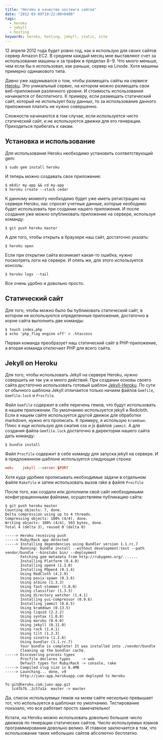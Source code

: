 ```yaml
---
title: "Heroku в качестве хостинга сайтов"
date: "2012-03-09T19:22:00+0400"
tags:
  - heroku
  - jekyll
  - hosting
keywords: heroku, hosting, jekyll, static, site
---
```

12 апреля 2012 года будет ровно год, как я использую для своих сайтов сервер Amazon EC2. В среднем каждый месяц мне выставляют счет за использование машины и за трафик в пределах $8-$9. Что много меньше, чем если бы я использовал, как раньше, сервер на Linode. Хотя машины примерно одинакового типа.

Давно уже задумывался о том, чтобы размещать сайты на сервисе [Heroku](http://www.heroku.com "Heroku"). Это уникальный сервис, на котором можно размещать свои веб-приложения различного уровня. И стоимость использования начинается от бесплатного. К примеру, если размещать статический сайт, который не использует базу данных, то за использование данного приложения платить не нужно совершенно.

Сложности начинаются в том случае, если используется чисто статический сайт, и не используются движки для его генерации. Приходиться прибегать к хакам.

## Установка и использование

Для использования Heroku необходимо установить соответствующий gem:

```shell
$ sudo gem install heroku
```

И теперь можно создавать свое приложение:

```shell
$ mkdir my-app && cd my-app
$ heroku create --stack cedar
```

К данному моменту необходимо будет уже иметь регистрацию на сервере Heroku, нас спросят учетные данные, которые неободимо будет использовать при создании нашего приложения. И после создания уже можно опубликовать приложение на сервере, используя команду:

```shell
$ git push heroku master
```

А для того, чтобы открыть в браузере наш сайт, достаточно указать:

```shell
$ heroku open
```

Если при открытии сайта возникает какая-то ошибка, нужно посмотреть логи на сервере. И опять же, для этого используется консоль:

```shell
$ heroku logs --tail
```

Все очень удобно и довольно просто.

## Статический сайт

Для того, чтобы можно было бы публиковать статический сайт, в котором не используются определенные приложения, достаточно в корне сайта выполнить две команды:

```shell
$ touch index.php
$ echo 'php_flag engine off' > .htaccess
```

Первая команда преобразует наш статический сайт в PHP-приложение, а вторая команда отключает PHP для всего сайта.

## Jekyll on Heroku

Для того, чтобы использовать Jekyll на сервере Heroku, нужно совершить не так уж и много действий. При создании основы своего сайта достаточно использовать готовый шаблон [Jekyll-Heroku](https://github.com/markpundsack/jekyll-heroku "Jekyll-Heroku"). По сути от обычного шаблона Jekyll отличается только начием файлов `Gemfile`, `Gemfile.lock` и `Procfile`.

Файл `Gemfile` содержит в себе перечень гемов, что будут использовать в нашем приложении. По умолчанию используется jekyll и Redcloth. Если в нашем сайте используется другой движок для обработки markdown, нужно его прописать. К примеру, я использую `kramdown`. Плюс я еще использую для сжатия css и js файлов `jammit`. А для создания файла `Gemfile.lock` достаточно в директории нашего сайта дать команду:

```shell
$ bundle install
```

Файл `Procfile` содержит в себе команду для запуска jekyll на сервере. И в предложенном шаблоне используется следующая строка:

```conf
web:	jekyll --server $PORT
```

Хотя куда удобнее прописывать необходимые задачи в отдельном файле `Rakefile` и затем использовать вызов rake в файле `Procfile`

После того, как создали или дополнили свой сайт необходимыми конфигурационными файлами, осуществляем публикацию сайта:

```shell
$ git push heroku master
Counting objects: 7, done.
Delta compression using up to 4 threads.
Compressing objects: 100% (4/4), done.
Writing objects: 100% (4/4), 503 bytes, done.
Total 4 (delta 3), reused 0 (delta 0)

-----> Heroku receiving push
-----> Ruby/Rack app detected
-----> Installing dependencies using Bundler version 1.1.rc.7
       Running: bundle install --without development:test --path vendor/bundle --binstubs bin/ --deployment
       Fetching gem metadata from http://rubygems.org/.......
       Installing Platform (0.4.0)
       Installing open4 (1.3.0)
       Installing POpen4 (0.1.4)
       Using RedCloth (4.2.9)
       Using posix-spawn (0.3.6)
       Using albino (1.3.3)
       Using fast-stemmer (1.0.0)
       Using classifier (1.3.3)
       Using directory_watcher (1.4.1)
       Installing yui-compressor (0.9.6)
       Installing jammit (0.6.5)
       Using kramdown (0.13.5)
       Using liquid (2.2.2)
       Using syntax (1.0.0)
       Using maruku (0.6.0)
       Using jekyll (0.11.0)
       Using rack (1.4.1)
       Using tilt (1.3.3)
       Using sinatra (1.2.6)
       Using bundler (1.1.rc.7)
       Your bundle is complete! It was installed into ./vendor/bundle
       Cleaning up the bundler cache.
-----> Discovering process types
       Procfile declares types     -> web
       Default types for Ruby/Rack -> console, rake
-----> Compiled slug size is 6.4MB
-----> Launching... done, v9
       http://juev-app.herokuapp.com deployed to Heroku

To git@heroku.com:juev-app.git
   1c4fb7b..2c57a1a  master -> master
```

Да, список используемых гемов на моем сайте несколько превышает тот, что используется в шаблонах по умолчанию. Тестирование показало, что все работает просто замечательно!

Кстати, на Heroku можно использовать довольно большое число движков по генерации статических сайтов. Число используемых языков программирования довольно велико. И главное заключается в том, что использование таких небольших сайтов абсолютно бесплатно.
